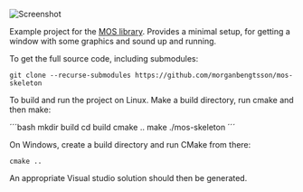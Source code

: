 ![Screenshot](https://github.com/morganbengtsson/mos-skeleton/blob/master/screenshot.png)

Example project for the [MOS library](https://github.com/morganbengtsson/mos). Provides a minimal setup, for getting a
window with some graphics and sound up and running.

To get the full source code, including submodules:

```git
git clone --recurse-submodules https://github.com/morganbengtsson/mos-skeleton
```

To build and run the project on Linux. Make a build directory, run cmake and then make:

´´´bash
mkdir build
cd build
cmake ..
make
./mos-skeleton
´´´

On Windows, create a build directory and run CMake from there:

```
cmake ..
```

An appropriate Visual studio solution should then be generated.
